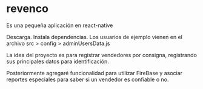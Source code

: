 # revenco

Es una pequeña aplicación en react-native

Descarga.
Instala dependencias.
Los usuarios de ejemplo vienen en el archivo src > config > adminUsersData.js

La idea del proyecto es para registrar vendedores por consigna, registrando sus principales datos para identificación.

Posteriormente agregaré funcionalidad para utilizar FireBase y asociar reportes especiales para saber si un vendedor es confiable o no.

